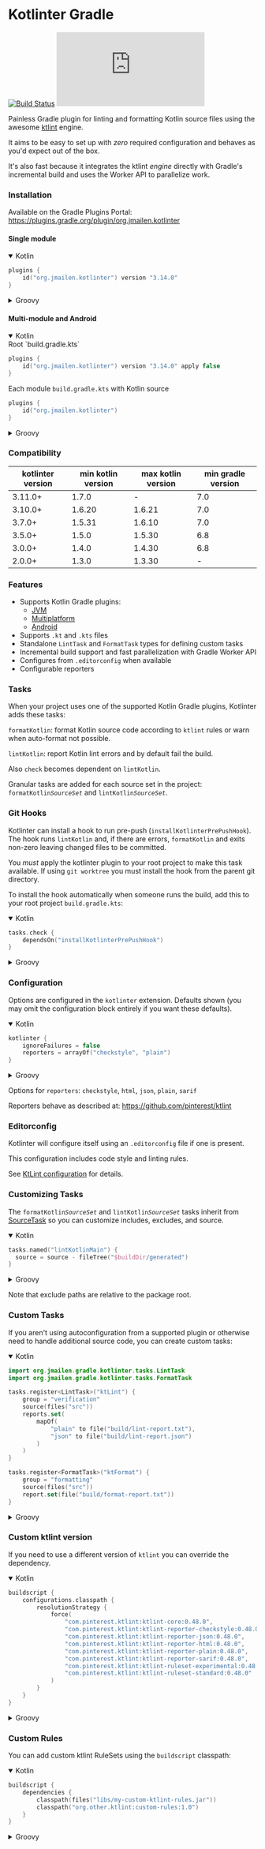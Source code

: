 # Kotlinter Gradle

[![Build Status](https://github.com/jeremymailen/kotlinter-gradle/workflows/Build%20Project/badge.svg)](https://github.com/jeremymailen/kotlinter-gradle/actions)
[![Latest Version](https://img.shields.io/maven-metadata/v/https/plugins.gradle.org/m2/org/jmailen/gradle/kotlinter-gradle/maven-metadata.xml?label=gradle)](https://plugins.gradle.org/plugin/org.jmailen.kotlinter)

Painless Gradle plugin for linting and formatting Kotlin source files using the awesome [ktlint](https://ktlint.github.io) engine.

It aims to be easy to set up with _zero_ required configuration and behaves as you'd expect out of the box.

It's also fast because it integrates the ktlint _engine_ directly with Gradle's incremental build and uses the Worker API to parallelize work.

### Installation

Available on the Gradle Plugins Portal: https://plugins.gradle.org/plugin/org.jmailen.kotlinter

#### Single module

<details open>
<summary>Kotlin</summary>

```kotlin
plugins {
    id("org.jmailen.kotlinter") version "3.14.0"
}
```

</details>

<details>
<summary>Groovy</summary>

```groovy
plugins {
    id "org.jmailen.kotlinter" version "3.14.0"
}
```

</details>

#### Multi-module and Android

<details open>
<summary>Kotlin</summary>
Root `build.gradle.kts`

```kotlin
plugins {
    id("org.jmailen.kotlinter") version "3.14.0" apply false
}
```

Each module `build.gradle.kts` with Kotlin source

```kotlin
plugins {
    id("org.jmailen.kotlinter")
}
```

</details>

<details>
<summary>Groovy</summary>
Root `build.gradle`

```groovy
plugins {
    id 'org.jmailen.kotlinter' version "3.14.0" apply false
}
```

Each module `build.gradle` with Kotlin source

```groovy
plugins {
    id 'org.jmailen.kotlinter'
}
```

</details>

### Compatibility

| kotlinter version  | min kotlin version | max kotlin version | min gradle version |
|--------------------|--------------------|--------------------|--------------------|
| 3.11.0+            | 1.7.0              | -                  | 7.0                |
| 3.10.0+            | 1.6.20             | 1.6.21             | 7.0                |
| 3.7.0+             | 1.5.31             | 1.6.10             | 7.0                |
| 3.5.0+             | 1.5.0              | 1.5.30             | 6.8                |
| 3.0.0+             | 1.4.0              | 1.4.30             | 6.8                |
| 2.0.0+             | 1.3.0              | 1.3.30             | -                  |

### Features

- Supports Kotlin Gradle plugins:
  - [JVM](https://plugins.gradle.org/plugin/org.jetbrains.kotlin.jvm)
  - [Multiplatform](https://plugins.gradle.org/plugin/org.jetbrains.kotlin.multiplatform)
  - [Android](https://plugins.gradle.org/plugin/org.jetbrains.kotlin.android)
- Supports `.kt` and `.kts` files
- Standalone `LintTask` and `FormatTask` types for defining custom tasks
- Incremental build support and fast parallelization with Gradle Worker API
- Configures from `.editorconfig` when available
- Configurable reporters

### Tasks

When your project uses one of the supported Kotlin Gradle plugins, Kotlinter adds these tasks:

`formatKotlin`: format Kotlin source code according to `ktlint` rules or warn when auto-format not possible.

`lintKotlin`: report Kotlin lint errors and by default fail the build.

Also `check` becomes dependent on `lintKotlin`.

Granular tasks are added for each source set in the project: `formatKotlin`*`SourceSet`* and `lintKotlin`*`SourceSet`*.

### Git Hooks

Kotlinter can install a hook to run pre-push (`installKotlinterPrePushHook`). The hook runs `lintKotlin` and, if there are errors, `formatKotlin` and exits non-zero leaving changed files to be committed.

You *must* apply the kotlinter plugin to your root project to make this task available. If using `git worktree` you must install the hook from the parent git directory.

To install the hook automatically when someone runs the build, add this to your root project `build.gradle.kts`:

<details open>
<summary>Kotlin</summary>

```kotlin
tasks.check {
    dependsOn("installKotlinterPrePushHook")
}
```

</details>

<details>
<summary>Groovy</summary>

```groovy
tasks.named('check') {
    dependsOn 'installKotlinterPrePushHook'
}
```

</details>


### Configuration
Options are configured in the `kotlinter` extension. Defaults shown (you may omit the configuration block entirely if you want these defaults).

<details open>
<summary>Kotlin</summary>

```kotlin
kotlinter {
    ignoreFailures = false
    reporters = arrayOf("checkstyle", "plain")
}
```

</details>

<details>
<summary>Groovy</summary>

```groovy
kotlinter {
    ignoreFailures = false
    reporters = ['checkstyle', 'plain']
}
```

</details>

Options for `reporters`: `checkstyle`, `html`, `json`, `plain`, `sarif`

Reporters behave as described at: https://github.com/pinterest/ktlint

### Editorconfig

Kotlinter will configure itself using an `.editorconfig` file if one is present.

This configuration includes code style and linting rules.

See [KtLint configuration](https://pinterest.github.io/ktlint/rules/configuration-ktlint/) for details.

### Customizing Tasks

The `formatKotlin`*`SourceSet`* and `lintKotlin`*`SourceSet`* tasks inherit from [SourceTask](https://docs.gradle.org/current/dsl/org.gradle.api.tasks.SourceTask.html)
so you can customize includes, excludes, and source.

<details open>
<summary>Kotlin</summary>

```kotlin
tasks.named("lintKotlinMain") {
  source = source - fileTree("$buildDir/generated")
}
```

</details>

<details>
<summary>Groovy</summary>

```groovy
tasks.named("lintKotlinMain") {
  source = source - fileTree("$buildDir/generated")
}
```

</details>

Note that exclude paths are relative to the package root.

### Custom Tasks

If you aren't using autoconfiguration from a supported plugin or otherwise need to handle additional source code, you can create custom tasks:

<details open>
<summary>Kotlin</summary>

```kotlin
import org.jmailen.gradle.kotlinter.tasks.LintTask
import org.jmailen.gradle.kotlinter.tasks.FormatTask

tasks.register<LintTask>("ktLint") {
    group = "verification"
    source(files("src"))
    reports.set(
        mapOf(
            "plain" to file("build/lint-report.txt"),
            "json" to file("build/lint-report.json")
        )
    )
}

tasks.register<FormatTask>("ktFormat") {
    group = "formatting"
    source(files("src"))
    report.set(file("build/format-report.txt"))
}
```

</details>

<details>
<summary>Groovy</summary>

```groovy
import org.jmailen.gradle.kotlinter.tasks.LintTask
import org.jmailen.gradle.kotlinter.tasks.FormatTask

tasks.register('ktLint', LintTask) {
    group 'verification'
    source files('src')
    reports = [
            'plain': file('build/lint-report.txt'),
            'json' : file('build/lint-report.json')
    ]
}


tasks.register('ktFormat', FormatTask) {
  group 'formatting'
  source files('src/test')
  report = file('build/format-report.txt')
}
```

</details>

### Custom ktlint version

If you need to use a different version of `ktlint` you can override the dependency.

<details open>
<summary>Kotlin</summary>

```kotlin
buildscript {
    configurations.classpath {
        resolutionStrategy {
            force(
                "com.pinterest.ktlint:ktlint-core:0.48.0",
                "com.pinterest.ktlint:ktlint-reporter-checkstyle:0.48.0",
                "com.pinterest.ktlint:ktlint-reporter-json:0.48.0",
                "com.pinterest.ktlint:ktlint-reporter-html:0.48.0",
                "com.pinterest.ktlint:ktlint-reporter-plain:0.48.0",
                "com.pinterest.ktlint:ktlint-reporter-sarif:0.48.0",
                "com.pinterest.ktlint:ktlint-ruleset-experimental:0.48.0",
                "com.pinterest.ktlint:ktlint-ruleset-standard:0.48.0"
            )
        }
    }
}
```

</details>

<details>
<summary>Groovy</summary>

```groovy
buildscript {
    configurations.classpath {
        resolutionStrategy {
            force(
                "com.pinterest.ktlint:ktlint-core:0.48.0",
                "com.pinterest.ktlint:ktlint-reporter-checkstyle:0.48.0",
                "com.pinterest.ktlint:ktlint-reporter-json:0.48.0",
                "com.pinterest.ktlint:ktlint-reporter-html:0.48.0",
                "com.pinterest.ktlint:ktlint-reporter-plain:0.48.0",
                "com.pinterest.ktlint:ktlint-reporter-sarif:0.48.0",
                "com.pinterest.ktlint:ktlint-ruleset-experimental:0.48.0",
                "com.pinterest.ktlint:ktlint-ruleset-standard:0.48.0"
            )
        }
    }
}
```

</details>

### Custom Rules

You can add custom ktlint RuleSets using the `buildscript` classpath:

<details open>
<summary>Kotlin</summary>

```kotlin
buildscript {
    dependencies {
        classpath(files("libs/my-custom-ktlint-rules.jar"))
        classpath("org.other.ktlint:custom-rules:1.0")
    }
}
```

</details>

<details>
<summary>Groovy</summary>

```groovy
buildscript {
    dependencies {
        classpath files('libs/my-custom-ktlint-rules.jar')
        classpath 'org.other.ktlint:custom-rules:1.0'
    }
}
```

</details>
